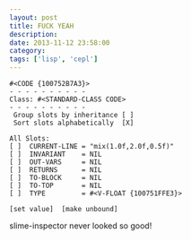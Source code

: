 ```yaml
---
layout: post
title: FUCK YEAH
description:
date: 2013-11-12 23:58:00
category:
tags: ['lisp', 'cepl']
---
```


    #<CODE {100752B7A3}>
    - - - - - - - - - -
    Class: #<STANDARD-CLASS CODE>
    - - - - - - - - - -
     Group slots by inheritance [ ]
     Sort slots alphabetically  [X]

    All Slots:
    [ ]  CURRENT-LINE = "mix(1.0f,2.0f,0.5f)"
    [ ]  INVARIANT    = NIL
    [ ]  OUT-VARS     = NIL
    [ ]  RETURNS      = NIL
    [ ]  TO-BLOCK     = NIL
    [ ]  TO-TOP       = NIL
    [ ]  TYPE         = #<V-FLOAT {100751FFE3}>

    [set value]  [make unbound]

slime-inspector never looked so good!
